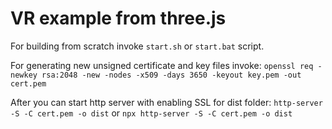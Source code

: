 # VR example from three.js

For building from scratch invoke `start.sh` or `start.bat` script.

For generating new unsigned certificate and key files invoke:
`openssl req -newkey rsa:2048 -new -nodes -x509 -days 3650 -keyout key.pem -out cert.pem`

After you can start http server with enabling SSL for dist folder:
`http-server -S -C cert.pem -o dist` or `npx http-server -S -C cert.pem -o dist`